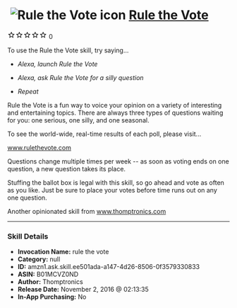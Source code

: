 # &nbsp;<img src="skill_icon" alt="Rule the Vote icon" width="36"> [Rule the Vote](http://alexa.amazon.com/#skills/amzn1.ask.skill.ee501ada-a147-4d26-8506-0f3579330833)
![0 stars](../../images/ic_star_border_black_18dp_1x.png)![0 stars](../../images/ic_star_border_black_18dp_1x.png)![0 stars](../../images/ic_star_border_black_18dp_1x.png)![0 stars](../../images/ic_star_border_black_18dp_1x.png)![0 stars](../../images/ic_star_border_black_18dp_1x.png) 0

To use the Rule the Vote skill, try saying...

* *Alexa, launch Rule the Vote*

* *Alexa, ask Rule the Vote for a silly question*

* *Repeat*

Rule the Vote is a fun way to voice your opinion on a variety of interesting and entertaining topics.  There are always three types of questions waiting for you: one serious, one silly, and one seasonal.

To see the world-wide, real-time results of each poll, please visit...

www.rulethevote.com

Questions change multiple times per week -- as soon as voting ends on one question, a new question takes its place.

Stuffing the ballot box is legal with this skill, so go ahead and vote as often as you like.  Just be sure to place your votes before time runs out on any one question.

Another opinionated skill from www.thomptronics.com

***

### Skill Details

* **Invocation Name:** rule the vote
* **Category:** null
* **ID:** amzn1.ask.skill.ee501ada-a147-4d26-8506-0f3579330833
* **ASIN:** B01MCVZ0ND
* **Author:** Thomptronics
* **Release Date:** November 2, 2016 @ 02:13:35
* **In-App Purchasing:** No
